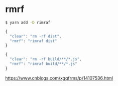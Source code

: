 # rmrf

```sh
$ yarn add -D rimraf

```

```js
{
  "clear": "rm -rf dist",
  "rmrf": "rimraf dist"
}
```

```js
{
  "clear": "rm -rf build/**/*.js",
  "rmrf": "rimraf build/**/*.js"
}

```
https://www.cnblogs.com/xgqfrms/p/14107536.html
